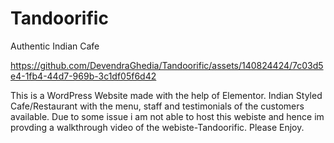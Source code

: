 # Tandoorific
Authentic Indian Cafe



https://github.com/DevendraGhedia/Tandoorific/assets/140824424/7c03d5e4-1fb4-44d7-969b-3c1df05f6d42

This is a WordPress Website made with the help of Elementor.
Indian Styled Cafe/Restaurant with the menu, staff and testimonials of the customers available.
Due to some issue i am not able to host this webiste and hence im provding a walkthrough video of the webiste-Tandoorific.
Please Enjoy.
